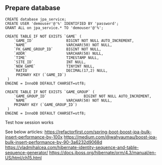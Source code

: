 Prepare database
----------------------------------
```aidl
CREATE database jpa_service;
CREATE USER 'demouser'@'%' IDENTIFIED BY 'password';
GRANT ALL on jpa_service.* TO 'demouser'@'%';

CREATE TABLE IF NOT EXISTS `GAME` (
	`GAME_ID`      		    BIGINT NOT NULL AUTO_INCREMENT,
	`NAME`    			    VARCHAR(50) NOT NULL,
	`FK_GAME_GROUP_ID`    	BIGINT NOT NULL,
	`ADDR`                  VARCHAR(50) NULL,
	`TIME`                  TIMESTAMP NULL,
	`SITE_ID`               INT NULL,
	`NEW_GAME`              TINYINT NULL,
	`RATIO`                 DECIMAL(17,2) NULL,	
	 PRIMARY KEY (`GAME_ID`)
 )
ENGINE = InnoDB DEFAULT CHARSET=utf8;

CREATE TABLE IF NOT EXISTS `GAME_GROUP` (
	`GAME_GROUP_ID`      		    BIGINT NOT NULL AUTO_INCREMENT,
	`NAME`    			    VARCHAR(50) NOT NULL,
	PRIMARY KEY (`GAME_GROUP_ID`)
 )
ENGINE = InnoDB DEFAULT CHARSET=utf8;

```

Test how session works

See below articles:
https://refactorfirst.com/spring-boot-boost-jpa-bulk-insert-performance-by-100x
https://medium.com/@wahyaumau/boost-jpa-bulk-insert-performance-by-90-3a6232d9068d
https://vladmihalcea.com/hibernate-identity-sequence-and-table-sequence-generator/
https://docs.jboss.org/hibernate/orm/4.3/manual/en-US/html/ch15.html